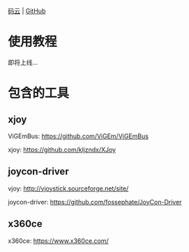 [码云](https://gitee.com/kljzndx/joycon-tools-package) | [GitHub](https://github.com/kljzndx/joycon-tools-package)

# 使用教程

即将上线...

# 包含的工具

## xjoy

ViGEmBus: https://github.com/ViGEm/ViGEmBus

xjoy: https://github.com/kljzndx/XJoy

## joycon-driver

vjoy: http://vjoystick.sourceforge.net/site/

joycon-driver: https://github.com/fossephate/JoyCon-Driver

## x360ce

x360ce: https://www.x360ce.com/